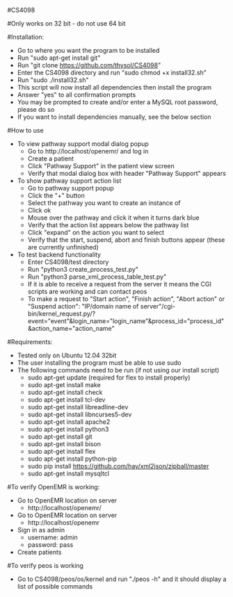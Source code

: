 #CS4098

#Only works on 32 bit - do not use 64 bit

#Installation:
- Go to where you want the program to be installed
- Run "sudo apt-get install git"
- Run "git clone https://github.com/thysol/CS4098"
- Enter the CS4098 directory and run "sudo chmod +x install32.sh"
- Run "sudo ./install32.sh"
- This script will now install all dependencies then install the program
- Answer "yes" to all confirmation prompts
- You may be prompted to create and/or enter a MySQL root password, please do so
- If you want to install dependencies manually, see the below section

#How to use
- To view pathway support modal dialog popup
	- Go to http://localhost/openemr/ and log in
	- Create a patient
	- Click "Pathway Support" in the patient view screen
	- Verify that modal dialog box with header "Pathway Support" appears
- To show pathway support action list
	- Go to pathway support popup
	- Click the "+" button
	- Select the pathway you want to create an instance of
	- Click ok
	- Mouse over the pathway and click it when it turns dark blue
	- Verify that the action list appears below the pathway list
	- Click "expand" on the action you want to select
	- Verify that the start, suspend, abort and finish buttons appear (these are currently unfinished)
- To test backend functionality
	- Enter CS4098/test directory
	- Run "python3 create_process_test.py"
	- Run "python3 parse_xml_process_table_test.py"
	- If it is able to receive a request from the server it means the CGI scripts are working and can contact peos
    - To make a request to "Start action", "Finish action", "Abort action" or "Suspend action": "IP/domain name of server"/cgi-bin/kernel_request.py/?event="event"&login_name="login_name"&process_id="process_id"&action_name="action_name"

#Requirements:
- Tested only on Ubuntu 12.04 32bit
- The user installing the program must be able to use sudo
- The following commands need to be run (if not using our install script)
	- sudo apt-get update (required for flex to install properly)
	- sudo apt-get install make
	- sudo apt-get install check
	- sudo apt-get install tcl-dev
	- sudo apt-get install libreadline-dev
	- sudo apt-get install libncurses5-dev
	- sudo apt-get install apache2
	- sudo apt-get install python3
	- sudo apt-get install git
	- sudo apt-get install bison
	- sudo apt-get install flex
	- sudo apt-get install python-pip
	- sudo pip install https://github.com/hay/xml2json/zipball/master
	- sudo apt-get install mysqltcl

#To verify OpenEMR is working:

- Go to OpenEMR location on server 
	- http://localhost/openemr/
- Go to OpenEMR location on server 
	- http://localhost/openemr
- Sign in as admin
	- username: admin
	- password: pass
- Create patients

#To verify peos is working

- Go to CS4098/peos/os/kernel and run "./peos -h" and it should display a list of possible commands
